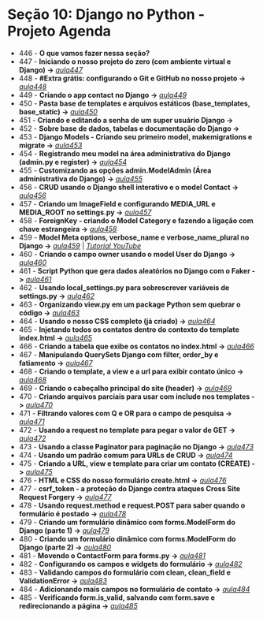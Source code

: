 # Seção 10: Django no Python - Projeto Agenda

- 446 - **O que vamos fazer nessa seção?**
- 447 - **Iniciando o nosso projeto do zero (com ambiente virtual e Django) ->** *[aula447](./agenda/)*
- 448 - **#Extra grátis: configurando o Git e GitHub no nosso projeto ->** *[aula448](./agenda/)*
- 449 - **Criando o app contact no Django ->** *[aula449](./agenda/)*
- 450 - **Pasta base de templates e arquivos estáticos (base_templates, base_static) ->** *[aula450](./agenda/)*
- 451 - **Criando e editando a senha de um super usuário Django ->**
- 452 - **Sobre base de dados, tabelas e documentação do Django ->**
- 453 - **Django Models - Criando seu primeiro model, makemigrations e migrate ->** *[aula453](./agenda/)*
- 454 - **Registrando meu model na área administrativa do Django (admin.py e register) ->** *[aula454](./agenda/)*
- 455 - **Customizando as opções admin.ModelAdmin (Área administrativa do Django) ->** *[aula455](./agenda/)*
- 456 - **CRUD usando o Django shell interativo e o model Contact ->** *[aula456](./agenda/)*
- 457 - **Criando um ImageField e configurando MEDIA_URL e MEDIA_ROOT no settings.py ->** *[aula457](./agenda/)*
- 458 - **ForeignKey - criando o Model Category e fazendo a ligação com chave estrangeira ->** *[aula458](./agenda/)*
- 459 - **Model Meta options, verbose_name e verbose_name_plural no Django ->** *[aula459](./agenda/)* | *[Tutorial YouTube](https://www.youtube.com/watch?v=iIsLwz_vkzA)*
- 460 - **Criando o campo owner usando o model User do Django ->** *[aula460](./agenda/)*
- 461 - **Script Python que gera dados aleatórios no Django com o Faker ->** *[aula461](./agenda/)*
- 462 - **Usando local_settings.py para sobrescrever variáveis de settings.py ->** *[aula462](./agenda/)*
- 463 - **Organizando view.py em um package Python sem quebrar o código ->** *[aula463](./agenda/)*
- 464 - **Usando o nosso CSS completo (já criado) ->** *[aula464](./agenda/)*
- 465 - **Injetando todos os contatos dentro do contexto do template index.html ->** *[aula465](./agenda/)* 
- 466 - **Criando a tabela que exibe os contatos no index.html ->** *[aula466](./agenda/)*
- 467 - **Manipulando QuerySets Django com filter, order_by e fatiamento ->** *[aula467](./agenda/)*
- 468 - **Criando o template, a view e a url para exibir contato único ->** *[aula468](./agenda/)*
- 469 - **Criando o cabeçalho principal do site (header) ->** *[aula469](./agenda/)*
- 470 - **Criando arquivos parciais para usar com include nos templates ->** *[aula470](./agenda/)*
- 471 - **Filtrando valores com Q e OR para o campo de pesquisa ->** *[aula471](./agenda/)*
- 472 - **Usando a request no template para pegar o valor de GET ->** *[aula472](./agenda/)*
- 473 - **Usando a classe Paginator para paginação no Django ->** *[aula473](./agenda/)*
- 474 - **Usando um padrão comum para URLs de CRUD ->** *[aula474](./agenda/)*
- 475 - **Criando a URL, view e template para criar um contato (CREATE) ->** *[aula475](./agenda/)*
- 476 - **HTML e CSS do nosso formulário create.html ->** *[aula476](./agenda/)*
- 477 - **csrf_token - a proteção do Django contra ataques Cross Site Request Forgery ->** *[aula477](./agenda/)*
- 478 - **Usando request.method e request.POST para saber quando o formulário é postado ->** *[aula478](./agenda/)*
- 479 - **Criando um formulário dinâmico com forms.ModelForm do Django (parte 1) ->** *[aula479](./agenda/)*
- 480 - **Criando um formulário dinâmico com forms.ModelForm do Django (parte 2) ->** *[aula480](./agenda/)*
- 481 - **Movendo o ContactForm para forms.py ->** *[aula481](./agenda/)*
- 482 - **Configurando os campos e widgets do formulário ->** *[aula482](./agenda/)*
- 483 - **Validando campos do formulário com clean, clean_field e ValidationError ->** *[aula483](./agenda/)*
- 484 - **Adicionando mais campos no formulário de contato ->** *[aula484](./agenda/)*
- 485 - **Verificando form.is_valid, salvando com form.save e redirecionando a página ->** *[aula485](./agenda/)*